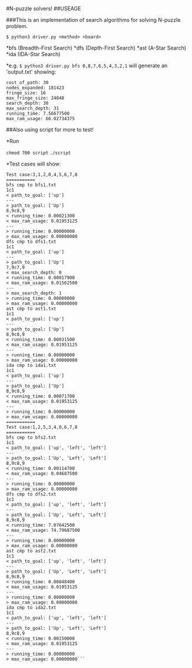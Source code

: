 #N-puzzle solvers!
##USEAGE

###This is an implementation of search algorithms for solving N-puzzle problem.

```$ python3 driver.py <method> <board>```

*bfs (Breadth-First Search) 
*dfs (Depth-First Search) 
*ast (A-Star Search)
*ida (IDA-Star Search)

*e.g. ```$ python3 driver.py bfs 0,8,7,6,5,4,3,2,1``` will generate an 'output.txt' showing:

```path_to_goal: ['down', 'right', 'down', 'right', 'up', 'up', 'left', 'down', 'down', 'right', 'up', 'up', 'left', 'down', 'down', 'left', 'up', 'up', 'right', 'down', 'down', 'left', 'up', 'right', 'down', 'right', 'up', 'left', 'up', 'left']
cost_of_path: 30
nodes_expanded: 181423
fringe_size: 16
max_fringe_size: 24048
search_depth: 30
max_search_depth: 31
running_time: 7.56677500
max_ram_usage: 66.02734375
```


##Also using script for more to test!

*Run

```chmod 700 script```
```./script```

*Test cases will show:
```===========
Test case:3,1,2,0,4,5,6,7,8
===========
bfs cmp to bfs1.txt
1c1
< path_to_goal: ['up']
---
> path_to_goal: ['Up']
8,9c8,9
< running_time: 0.00021300
< max_ram_usage: 0.01953125
---
> running_time: 0.00000000
> max_ram_usage: 0.00000000
dfs cmp to dfs1.txt
1c1
< path_to_goal: ['up']
---
> path_to_goal: ['Up']
7,9c7,9
< max_search_depth: 0
< running_time: 0.00017900
< max_ram_usage: 0.01562500
---
> max_search_depth: 1
> running_time: 0.00000000
> max_ram_usage: 0.00000000
ast cmp to ast1.txt
1c1
< path_to_goal: ['up']
---
> path_to_goal: ['Up']
8,9c8,9
< running_time: 0.00031500
< max_ram_usage: 0.01953125
---
> running_time: 0.00000000
> max_ram_usage: 0.00000000
ida cmp to ida1.txt
1c1
< path_to_goal: ['up']
---
> path_to_goal: ['Up']
8,9c8,9
< running_time: 0.00071700
< max_ram_usage: 0.01953125
---
> running_time: 0.00000000
> max_ram_usage: 0.00000000
===========
Test case:1,2,5,3,4,0,6,7,8
===========
bfs cmp to bfs2.txt
1c1
< path_to_goal: ['up', 'left', 'left']
---
> path_to_goal: ['Up', 'Left', 'Left']
8,9c8,9
< running_time: 0.00114700
< max_ram_usage: 0.04687500
---
> running_time: 0.00000000
> max_ram_usage: 0.00000000
dfs cmp to dfs2.txt
1c1
< path_to_goal: ['up', 'left', 'left']
---
> path_to_goal: ['Up', 'Left', 'Left']
8,9c8,9
< running_time: 7.07642500
< max_ram_usage: 74.79687500
---
> running_time: 0.00000000
> max_ram_usage: 0.00000000
ast cmp to ast2.txt
1c1
< path_to_goal: ['up', 'left', 'left']
---
> path_to_goal: ['Up', 'Left', 'Left']
8,9c8,9
< running_time: 0.00048400
< max_ram_usage: 0.01953125
---
> running_time: 0.00000000
> max_ram_usage: 0.00000000
ida cmp to ida2.txt
1c1
< path_to_goal: ['up', 'left', 'left']
---
> path_to_goal: ['Up', 'Left', 'Left']
8,9c8,9
< running_time: 0.00150000
< max_ram_usage: 0.01953125
---
> running_time: 0.00000000
> max_ram_usage: 0.00000000```